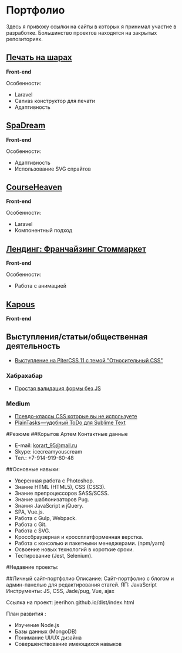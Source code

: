 # Портфолио
Здесь я привожу ссылки на сайты в которых я принимал участие в разработке. Большинство проектов находятся на закрытых репозиториях.

## [Печать на шарах](http://print.zatey.ru/)
**Front-end**

Особенности:
* Laravel
* Canvas конструктор для печати
* Адаптивность

## [SpaDream](https://spadream.ru/)
**Front-end**

Особенности:
* Адаптивность
* Использование SVG спрайтов

## [CourseHeaven](https://courseheaven.com/)
**Front-end**

Особенности:
* Laravel
* Компонентный подход

## [Лендинг: Франчайзинг Стоммаркет](https://franchise.stommarket.ru/)
**Front-end**

Особенности:
* Работа с анимацией

## [Kapous](http://kapous.ru/)
**Front-end**

## Выступления/статьи/общественная деятельность
* [Выступление на PiterCSS 11 с темой "Относительный CSS"](https://www.youtube.com/watch?v=xdhPX2llDeg)
### Хабрахабар
* [Простая валидация формы без JS](https://habrahabr.ru/post/332804/)
### Medium
* [Псевдо-классы CSS которые вы не используете](https://medium.com/@vUdav/pseudo-class-css-caa2c6737b63)
* [PlainTasks — удобный ToDo для Sublime Text](https://medium.com/@vUdav/plaintasks-todo-sublime-text-76e369133830)


#Резюме
##Корытов Артем
Контактные данные
* E-mail: korart_95@mail.ru
* Skype: icecreamyouscream
* Тел.: +7-914-919-60-48


##Основные навыки:

* Уверенная работа с Photoshop.
* Знание HTML (HTML5), CSS (CSS3).
* Знание препроцессоров SASS/SCSS.
* Знание шаблонизаторов Pug.
* Знания JavaScript и jQuery.
* SPA, Vue.js.
* Работа с Gulp, Webpack.
* Работа с Git.
* Работа с SVG.
* Кроссбраузерная и кроссплатформенная верстка.
* Работа с консолью и пакетными менеджерами. (npm/yarn)
* Освоение новых технологий в короткие сроки.
* Тестирование (Jest, Selenium).



#Недавние проекты:

##Личный сайт-портфолио
Описание:	Сайт-портфолио с блогом и админ-панелью для редактирования статей.
ЯП:	JavaScript
Инструменты: JS, CSS, Jade/pug, Vue, ajax

Ссылка на проект: jeerihon.github.io/dist/index.html



План развития :
* Изучение  Node.js
* Базы данных (MongoDB) 
* Понимание UI/UX дизайна
* Совершенствование имеющихся навыков


